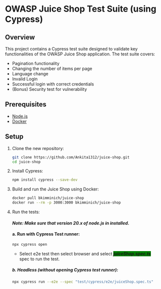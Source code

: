 # OWASP Juice Shop Test Suite (using Cypress)

## Overview

This project contains a Cypress test suite designed to validate key functionalities of the OWASP Juice Shop application. The test suite covers:

- Pagination functionality
- Changing the number of items per page
- Language change
- Invalid Login
- Successful login with correct credentials
- (Bonus) Security test for vulnerability

## Prerequisites

- [Node.js](https://nodejs.org/) 
- [Docker](https://www.docker.com/products/docker-desktop/)

## Setup

1. Clone the new repository:
    ```bash
    git clone https://github.com/Ankita1312/juice-shop.git
    cd juice-shop
    ```

2. Install Cypress:
    ```bash
    npm install cypress --save-dev
    ```
3. Build and run the Juice Shop using Docker:
    ```bash
    docker pull bkimminich/juice-shop
    docker run --rm -p 3000:3000 bkimminich/juice-shop
    ```


4. Run the tests:
   #### **_Note: Make sure that version 20.x of node.js in installed._**
   #### a. Run with Cypress Test runner:
    ```bash
    npx cypress open
    ```
   * Select e2e test then select browser and select <span style="background-color: green;">**_juiceShop.spec.ts_**</span> spec to run the test.

   ##### b. Headless (without opening Cypress test runner):
    ```bash
    npx cypress run --e2e --spec "test/cypress/e2e/juiceShop.spec.ts"
    ```

   

        
    